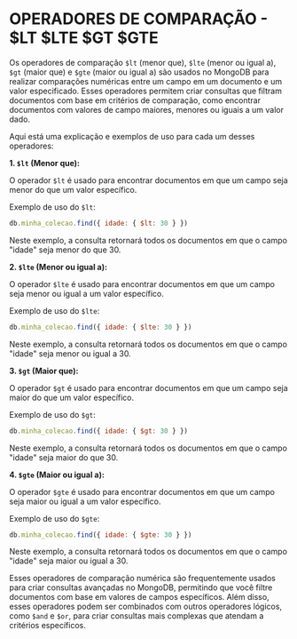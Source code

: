 # OPERADORES DE COMPARAÇÃO - $LT $LTE $GT $GTE
Os operadores de comparação `$lt` (menor que), `$lte` (menor ou igual a), `$gt` (maior que) e `$gte` (maior ou igual a) são usados no MongoDB para realizar comparações numéricas entre um campo em um documento e um valor especificado. Esses operadores permitem criar consultas que filtram documentos com base em critérios de comparação, como encontrar documentos com valores de campo maiores, menores ou iguais a um valor dado.

Aqui está uma explicação e exemplos de uso para cada um desses operadores:

**1. `$lt` (Menor que):**

O operador `$lt` é usado para encontrar documentos em que um campo seja menor do que um valor específico.

Exemplo de uso do `$lt`:

```javascript
db.minha_colecao.find({ idade: { $lt: 30 } })
```

Neste exemplo, a consulta retornará todos os documentos em que o campo "idade" seja menor do que 30.

**2. `$lte` (Menor ou igual a):**

O operador `$lte` é usado para encontrar documentos em que um campo seja menor ou igual a um valor específico.

Exemplo de uso do `$lte`:

```javascript
db.minha_colecao.find({ idade: { $lte: 30 } })
```

Neste exemplo, a consulta retornará todos os documentos em que o campo "idade" seja menor ou igual a 30.

**3. `$gt` (Maior que):**

O operador `$gt` é usado para encontrar documentos em que um campo seja maior do que um valor específico.

Exemplo de uso do `$gt`:

```javascript
db.minha_colecao.find({ idade: { $gt: 30 } })
```

Neste exemplo, a consulta retornará todos os documentos em que o campo "idade" seja maior do que 30.

**4. `$gte` (Maior ou igual a):**

O operador `$gte` é usado para encontrar documentos em que um campo seja maior ou igual a um valor específico.

Exemplo de uso do `$gte`:

```javascript
db.minha_colecao.find({ idade: { $gte: 30 } })
```

Neste exemplo, a consulta retornará todos os documentos em que o campo "idade" seja maior ou igual a 30.

Esses operadores de comparação numérica são frequentemente usados para criar consultas avançadas no MongoDB, permitindo que você filtre documentos com base em valores de campos específicos. Além disso, esses operadores podem ser combinados com outros operadores lógicos, como `$and` e `$or`, para criar consultas mais complexas que atendam a critérios específicos.